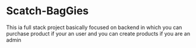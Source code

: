# Scatch-BagGies
This ia full stack project basically focused on backend in which you can purchase product if your an user and  you can create products if you are an admin
